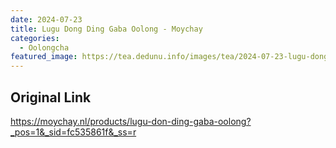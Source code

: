 ```yaml
---
date: 2024-07-23
title: Lugu Dong Ding Gaba Oolong - Moychay
categories:
  - Oolongcha
featured_image: https://tea.dedunu.info/images/tea/2024-07-23-lugu-dong-ding-1.jpeg
---
```


## Original Link

<https://moychay.nl/products/lugu-don-ding-gaba-oolong?_pos=1&_sid=fc535861f&_ss=r>
